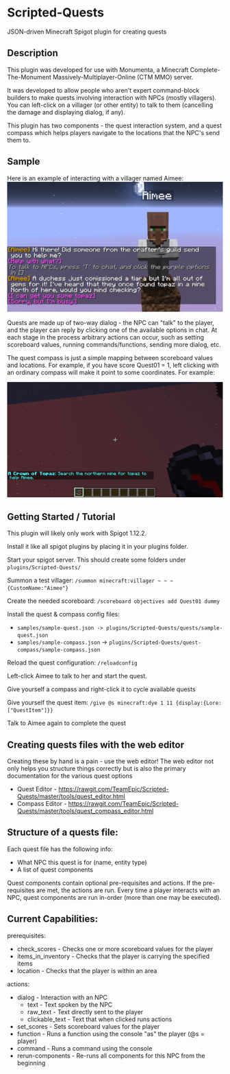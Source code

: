 # Scripted-Quests
JSON-driven Minecraft Spigot plugin for creating quests

## Description
This plugin was developed for use with Monumenta, a Minecraft
Complete-The-Monument Massively-Multiplayer-Online (CTM MMO) server.

It was developed to allow people who aren't expert command-block builders to
make quests involving interaction with NPCs (mostly villagers). You can
left-click on a villager (or other entity) to talk to them (cancelling the
damage and displaying dialog, if any).

This plugin has two components - the quest interaction system, and a quest
compass which helps players navigate to the locations that the NPC's send them to.

## Sample
Here is an example of interacting with a villager named Aimee:
![Example quest interaction](./samples/quest.png)

Quests are made up of two-way dialog - the NPC can "talk" to the player, and
the player can reply by clicking one of the available options in chat. At each
stage in the process arbitrary actions can occur, such as setting scoreboard
values, running commands/functions, sending more dialog, etc.

The quest compass is just a simple mapping between scoreboard values and
locations. For example, if you have score Quest01 = 1, left clicking with an
ordinary compass will make it point to some coordinates. For example:

![Example quest compass](./samples/compass.png)

## Getting Started / Tutorial
This plugin will likely only work with Spigot 1.12.2.

Install it like all spigot plugins by placing it in your plugins folder.

Start your spigot server. This should create some folders under
`plugins/Scripted-Quests/`

Summon a test villager: `/summon minecraft:villager ~ ~ ~ {CustomName:"Aimee"}`

Create the needed scoreboard: `/scoreboard objectives add Quest01 dummy`

Install the quest & compass config files:
- `samples/sample-quest.json -> plugins/Scripted-Quests/quests/sample-quest.json`
- `samples/sample-compass.json` -> `plugins/Scripted-Quests/quest-compass/sample-compass.json`

Reload the quest configuration: `/reloadconfig`

Left-click Aimee to talk to her and start the quest.

Give yourself a compass and right-click it to cycle available quests

Give yourself the quest item:
`/give @s minecraft:dye 1 11 {display:{Lore:["QuestItem"]}}`

Talk to Aimee again to complete the quest

## Creating quests files with the web editor
Creating these by hand is a pain - use the web editor! The web editor not only
helps you structure things correctly but is also the primary documentation for
the various quest options

- Quest Editor - https://rawgit.com/TeamEpic/Scripted-Quests/master/tools/quest_editor.html
- Compass Editor - https://rawgit.com/TeamEpic/Scripted-Quests/master/tools/quest_compass_editor.html

## Structure of a quests file:
Each quest file has the following info:
- What NPC this quest is for (name, entity type)
- A list of quest components

Quest components contain optional pre-requisites and actions. If the
pre-requisites are met, the actions are run. Every time a player interacts with
an NPC, quest components are run in-order (more than one may be executed).

## Current Capabilities:

prerequisites:
- check\_scores - Checks one or more scoreboard values for the player
- items\_in\_inventory - Checks that the player is carrying the specified items
- location - Checks that the player is within an area

actions:
- dialog - Interaction with an NPC
	- text - Text spoken by the NPC
	- raw\_text - Text directly sent to the player
	- clickable\_text - Text that when clicked runs actions
- set\_scores - Sets scoreboard values for the player
- function - Runs a function using the console "as" the player (@s = player)
- command - Runs a command using the console
- rerun-components - Re-runs all components for this NPC from the beginning



